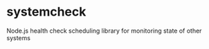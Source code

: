systemcheck
===========

Node.js health check scheduling library for monitoring state of other systems

